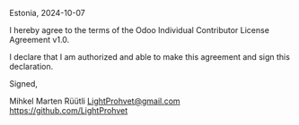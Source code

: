 Estonia, 2024-10-07

I hereby agree to the terms of the Odoo Individual Contributor License
Agreement v1.0.

I declare that I am authorized and able to make this agreement and sign this
declaration.

Signed,

Mihkel Marten Rüütli LightProhvet@gmail.com https://github.com/LightProhvet
